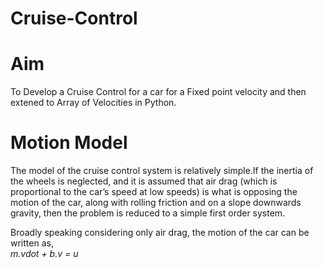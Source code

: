 # Cruise-Control
# Aim  
To Develop a Cruise Control for a car for a Fixed point velocity and then extened to Array of Velocities in Python.
# Motion Model  
The model of the cruise control system is relatively simple.If the inertia of the wheels is neglected,
and it is assumed that air drag (which is proportional to the car’s speed at low speeds) is what is
opposing the motion of the car, along with rolling friction and on a slope downwards gravity,
then the problem is reduced to a simple first order system.    

Broadly speaking considering only air drag, the motion of the car can be written as,  
                        *m.vdot + b.v = u*
